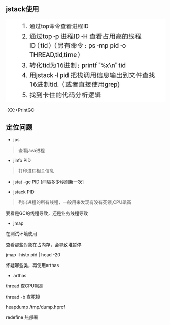 


## jstack使用

![1](../../images/jstack-01.jpeg)



-XX:+PrintGC


## 定位问题

* jps 

> 查看java进程

* jinfo PID 

> 打印进程相关信息

* jstat -gc PID [间隔多少秒刷新一次]

* jstack PID

> 列出进程的所有线程，一般用来发现有没有死锁,CPU飙高

要看是GC的线程导致，还是业务线程导致


* jmap 

在测试环境使用

查看那些对象在占内存，会导致堆暂停

jmap -histo pid | head -20

怀疑哪些类，再使用arthas

* arthas 

thread 查CPU飙高

thread -b 查死锁
 
 heapdump /tmp/dump.hprof
 
 redefine 热部署
 
 
 


